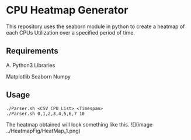 # CPU Heatmap Generator
 
This repository uses the seaborn module in python to create a heatmap of each CPUs Utilization over a specified period of time.

## Requirements
A. Python3 Libraries
	
Matplotlib
Seaborn
Numpy

## Usage

```
./Parser.sh <CSV CPU List> <Timespan> 
./Parser.sh 0,1,2,3,4,5,6,7 10
```

The heatmap obtained will look something like this.
![](image ../HeatmapFig/HeatMap_1.png)
